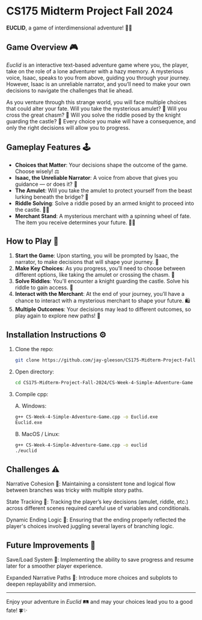 # CS175 Midterm Project Fall 2024

**EUCLID**, a game of interdimensional adventure! 🌌🧳

## **Game Overview** 🎮
*Euclid* is an interactive text-based adventure game where you, the player, take on the role of a lone adventurer with a hazy memory. A mysterious voice, Isaac, speaks to you from above, guiding you through your journey. However, Isaac is an unreliable narrator, and you’ll need to make your own decisions to navigate the challenges that lie ahead.

As you venture through this strange world, you will face multiple choices that could alter your fate. Will you take the mysterious amulet? 💎 Will you cross the great chasm? 🌉 Will you solve the riddle posed by the knight guarding the castle? 🏰 Every choice you make will have a consequence, and only the right decisions will allow you to progress.

## **Gameplay Features** 🕹️
- **Choices that Matter**: Your decisions shape the outcome of the game. Choose wisely! ⚖️
- **Isaac, the Unreliable Narrator**: A voice from above that gives you guidance — or does it? 👀
- **The Amulet**: Will you take the amulet to protect yourself from the beast lurking beneath the bridge? 🐉
- **Riddle Solving**: Solve a riddle posed by an armed knight to proceed into the castle. 🏰🔑
- **Merchant Stand**: A mysterious merchant with a spinning wheel of fate. The item you receive determines your future. 🎲🎁

## **How to Play** 🧭
1. **Start the Game**: Upon starting, you will be prompted by Isaac, the narrator, to make decisions that will shape your journey. 🌟
2. **Make Key Choices**: As you progress, you’ll need to choose between different options, like taking the amulet or crossing the chasm. 🤔
3. **Solve Riddles**: You'll encounter a knight guarding the castle. Solve his riddle to gain access. 🧩
4. **Interact with the Merchant**: At the end of your journey, you’ll have a chance to interact with a mysterious merchant to shape your future. 🛍️
5. **Multiple Outcomes**: Your decisions may lead to different outcomes, so play again to explore new paths! 🔄

## **Installation Instructions** ⚙️
1. Clone the repo:
   ```bash
   git clone https://github.com/jay-gleeson/CS175-Midterm-Project-Fall-2024.git
   ```
2. Open directory:
   ```bash
   cd CS175-Midterm-Project-Fall-2024/CS-Week-4-Simple-Adventure-Game
   ```
3. Compile cpp:

   A. Windows:
      ```bash
      g++ CS-Week-4-Simple-Adventure-Game.cpp -o Euclid.exe
      Euclid.exe
      ```
   B. MacOS / Linux:
      ```bash
      g++ CS-Week-4-Simple-Adventure-Game.cpp -o euclid
      ./euclid
      ```
## Challenges ⚠️
Narrative Cohesion 🧵: Maintaining a consistent tone and logical flow between branches was tricky with multiple story paths.

State Tracking 🔄: Tracking the player’s key decisions (amulet, riddle, etc.) across different scenes required careful use of variables and conditionals.

Dynamic Ending Logic 🧠: Ensuring that the ending properly reflected the player's choices involved juggling several layers of branching logic.

## Future Improvements 🚀
Save/Load System 💾: Implementing the ability to save progress and resume later for a smoother player experience.

Expanded Narrative Paths 🧭: Introduce more choices and subplots to deepen replayability and immersion.

---

Enjoy your adventure in *Euclid* 🛤️ and may your choices lead you to a good fate! 🍀✨
